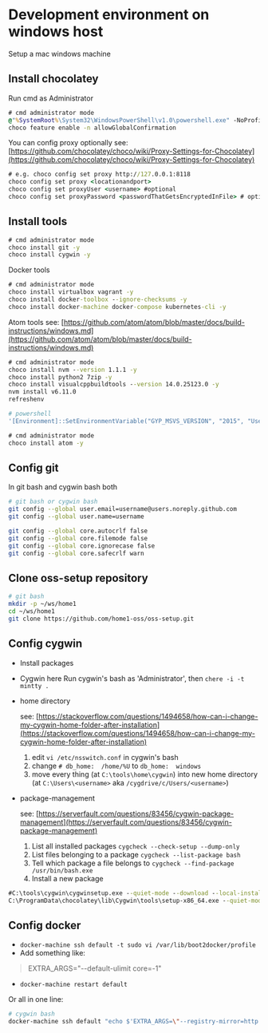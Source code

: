 
# Development environment on windows host
Setup a mac windows machine

## Install chocolatey

Run cmd as Administrator
```cmd
# cmd administrator mode
@"%SystemRoot%\System32\WindowsPowerShell\v1.0\powershell.exe" -NoProfile -ExecutionPolicy Bypass -Command "iex ((New-Object System.Net.WebClient).DownloadString('https://chocolatey.org/install.ps1'))" && SET "PATH=%PATH%;%ALLUSERSPROFILE%\chocolatey\bin"
choco feature enable -n allowGlobalConfirmation
```

You can config proxy optionally
see: [https://github.com/chocolatey/choco/wiki/Proxy-Settings-for-Chocolatey](https://github.com/chocolatey/choco/wiki/Proxy-Settings-for-Chocolatey)
```cmd
# e.g. choco config set proxy http://127.0.0.1:8118
choco config set proxy <locationandport>
choco config set proxyUser <username> #optional
choco config set proxyPassword <passwordThatGetsEncryptedInFile> # optional
```

## Install tools

```cmd
# cmd administrator mode
choco install git -y
choco install cygwin -y
```

Docker tools
```cmd
# cmd administrator mode
choco install virtualbox vagrant -y
choco install docker-toolbox --ignore-checksums -y
choco install docker-machine docker-compose kubernetes-cli -y
```

Atom tools
see: [https://github.com/atom/atom/blob/master/docs/build-instructions/windows.md](https://github.com/atom/atom/blob/master/docs/build-instructions/windows.md)
```cmd
# cmd administrator mode
choco install nvm --version 1.1.1 -y
choco install python2 7zip -y
choco install visualcppbuildtools --version 14.0.25123.0 -y
nvm install v6.11.0
refreshenv
```
```powershell
# powershell
'[Environment]::SetEnvironmentVariable("GYP_MSVS_VERSION", "2015", "User")'
```

```cmd
# cmd administrator mode
choco install atom -y
```

## Config git

In git bash and cygwin bash both
```bash
# git bash or cygwin bash
git config --global user.email=username@users.noreply.github.com
git config --global user.name=username

git config --global core.autocrlf false
git config --global core.filemode false
git config --global core.ignorecase false
git config --global core.safecrlf warn
```

## Clone oss-setup repository

```bash
# git bash
mkdir -p ~/ws/home1
cd ~/ws/home1
git clone https://github.com/home1-oss/oss-setup.git
```

## Config cygwin

- Install packages

- Cygwin here
Run cygwin's bash as 'Administrator', then `chere -i -t mintty .`

- home directory

    see: [https://stackoverflow.com/questions/1494658/how-can-i-change-my-cygwin-home-folder-after-installation](https://stackoverflow.com/questions/1494658/how-can-i-change-my-cygwin-home-folder-after-installation)  
    1. edit `vi /etc/nsswitch.conf` in cygwin's bash
    2. change `# db_home:  /home/%U` to `db_home:  windows`
    3. move every thing (at `C:\tools\home\cygwin`) into new home directory (at `C:\Users\<username>` aka `/cygdrive/c/Users/<username>`)

- package-management

    see: [https://serverfault.com/questions/83456/cygwin-package-management](https://serverfault.com/questions/83456/cygwin-package-management)
    1. List all installed packages `cygcheck --check-setup --dump-only`
    2. List files belonging to a package `cygcheck --list-package bash`
    3. Tell which package a file belongs to `cygcheck --find-package /usr/bin/bash.exe`
    4. Install a new package
```cmd
#C:\tools\cygwin\cygwinsetup.exe --quiet-mode --download --local-install --packages abook
C:\ProgramData\chocolatey\lib\Cygwin\tools\setup-x86_64.exe --quiet-mode --download --local-install --packages abook
```

## Config docker

- `docker-machine ssh default -t sudo vi /var/lib/boot2docker/profile`
- Add something like:
> EXTRA_ARGS="--default-ulimit core=-1"
- `docker-machine restart default`

Or all in one line:
```bash
# cygwin bash
docker-machine ssh default "echo $'EXTRA_ARGS=\"--registry-mirror=http://mirror.docker.internal --insecure-registry mirror.docker.internal --insecure-registry registry.docker.internal --insecure-registry gcr.io.internal:25004\"' | sudo tee -a /var/lib/boot2docker/profile && sudo /etc/init.d/docker restart"
```
